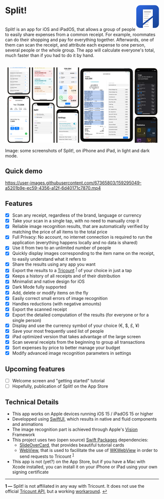 <h1> Split!
  <img align="right" src="Resources/icon-radius.png" width=74px>
</h1>
<br/>
Split! is an app for iOS and iPadOS, that allows a group of people to easily share expenses from a common receipt.
For example, roommates can do their shopping and pay for everything together.
Afterwards, one of them can scan the receipt, and attribute each expense to one person, several people or the whole group.
The app will calculate everyone's total, much faster than if you had to do it by hand.
<br/>
<br/>

![](Resources/presentation.png)

Image: some screenshots of Split!, on iPhone and iPad, in light and dark mode. 

## Quick demo

https://user-images.githubusercontent.com/67365803/159295049-a5201b9e-ec59-4356-a12f-6d40171c7870.mp4

## Features
- [x] Scan any receipt, regardless of the brand, language or currency
- [x] Take your scan in a single tap, with no need to manually crop it
- [x] Reliable image recognition results, that are automatically verified by matching the price of all items to the total price
- [x] Full Privacy: No account, no internet connection is required to run the application (everything happens locally and no data is shared)
- [x] Use it from two to an unlimited number of people
- [x] Quickly display images corresponding to the item name on the receipt, to easily understand what it refers to
- [x] Share the results using any app you want
- [x] Export the results to a [Tricount](https://www.tricount.com/) <sup id="a1">[1](#f1)</sup> of your choice in just a tap
- [x] Keeps a history of all receipts and of their distribution
- [x] Minimalist and native design for iOS
- [X] Dark Mode fully supported
- [x] Add, delete or modify items on the fly
- [x] Easily correct small errors of image recognition
- [x] Handles reductions (with negative amounts)
- [x] Export the scanned receipt 
- [x] Export the detailed computation of the results (for everyone or for a single person)
- [x] Display and use the currency symbol of your choice (€, $, £, ¥)
- [x] Save your most frequently used list of people
- [x] iPad optimized version that takes advantage of the large screen
- [x] Scan several receipts from the beginning to group all transactions 
- [x] Sort expenses by price to better manage your budget
- [x] Modify advanced image recognition parameters in settings

## Upcoming features
- [ ] Welcome screen and "getting started" tutorial
- [ ] Hopefully, publication of Split! on the App Store

## Technical Details
- This app works on Apple devices running iOS 15 / iPadOS 15 or higher
- Developped using [SwiftUI](https://developer.apple.com/xcode/swiftui/), which results in native and fluid components and animations
- The image recognition part is achieved through Apple's [Vision](https://developer.apple.com/documentation/vision) Framework
- This project uses two (open source) [Swift Packages](https://developer.apple.com/documentation/swift_packages) dependencies:
  - [SlideOverCard](https://github.com/joogps/SlideOverCard), that provides beautiful tutorial cards
  - [WebView](https://github.com/kylehickinson/SwiftUI-WebView), that is used to facilitate the use of [WKWebView](https://developer.apple.com/documentation/webkit/wkwebview) in order to send requests to Tricount <sup id="a1">[1](#f1)</sup>
- This app is not (yet?) on the App Store, but if you have a Mac with Xcode installed, you can install it on your iPhone or iPad using your own signing certificate

---

<b id="f1">1 —</b> Split! is not affiliated in any way with Tricount. It does not use the official [Tricount API](https://www.tricount.com/en/api), but a working [workaround](https://github.com/hugoqnc/Split/blob/main/Split/View/Tricount/TricountWebView.swift#L183). [↩](#a1)
